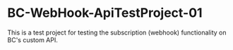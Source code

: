 # BC-WebHook-ApiTestProject-01
This is a test project for testing the subscription (webhook) functionality on BC's custom API. 
